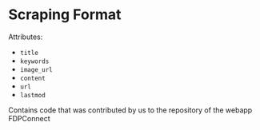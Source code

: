 
# Scraping Format 

Attributes:

- `title`
- `keywords`
- `image_url`
- `content`
- `url`
- `lastmod`

Contains code that was contributed by us to the repository of the webapp FDPConnect
